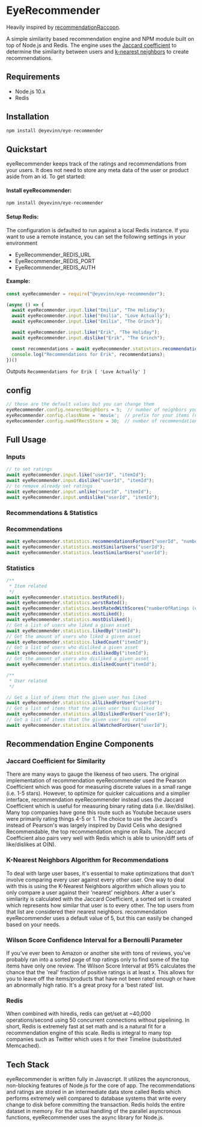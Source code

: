 EyeRecommender
===

Heavily inspired by [recommendationRaccoon](https://github.com/guymorita/recommendationRaccoon/).

A simple similarity based recommendation engine and NPM module built on top of Node.js and Redis.
The engine uses the [Jaccard coefficient](https://en.wikipedia.org/wiki/Jaccard_index) to determine the similarity between users and [k-nearest neighbors](https://en.wikipedia.org/wiki/K-nearest_neighbors_algorithm) to create recommendations.

## Requirements

* Node.js 10.x
* Redis

## Installation

``` bash
npm install @eyevinn/eye-recommender
```

## Quickstart

eyeRecommender keeps track of the ratings and recommendations from your users. It does not need to store any meta data of the user or product aside from an id. To get started:

#### Install eyeRecommender:
``` bash
npm install @eyevinn/eye-recommender
```

#### Setup Redis:

The configuration is defaulted to run against a local Redis instance.
If you want to use a remote instance, you can set the following settings in your environment

- EyeRecommender_REDIS_URL
- EyeRecommender_REDIS_PORT
- EyeRecommender_REDIS_AUTH

#### Example:

```js
const eyeRecommender = require("@eyevinn/eye-recommender");

(async () => {
  await eyeRecommender.input.like("Emilia", "The Holiday");
  await eyeRecommender.input.like("Emilia", "Love Actually");
  await eyeRecommender.input.like("Emilia", "The Grinch");

  await eyeRecommender.input.like("Erik", "The Holiday");
  await eyeRecommender.input.dislike("Erik", "The Grinch");

  const recommendations = await eyeRecommender.statistics.recommendationsForUser("Erik");
  console.log("Recommendations for Erik", recommendations);
})()
```

Outputs
```Recommendations for Erik [ 'Love Actually' ]```

## config

``` js
// these are the default values but you can change them
eyeRecommender.config.nearestNeighbors = 5;  // number of neighbors you want to compare a user against
eyeRecommender.config.className = 'movie';  // prefix for your items (used for redis)
eyeRecommender.config.numOfRecsStore = 30;  // number of recommendations to store per user
```

## Full Usage

### Inputs

```js
// to set ratings
await eyeRecommender.input.like("userId", "itemId");
await eyeRecommender.input.dislike("userId", "itemId");
// to remove already set ratings
await eyeRecommender.input.unlike("userId", "itemId");
await eyeRecommender.input.undislike("userId", "itemId");
```

### Recommendations & Statistics

### Recommendations
``` js
await eyeRecommender.statistics.recommendationsForUser("userId", "numberOfRecs (default 10)");
await eyeRecommender.statistics.mostSimilarUsers("userId");
await eyeRecommender.statistics.leastSimilarUsers("userId");
```

### Statistics

``` js
/**
 * Item related
 */
await eyeRecommender.statistics.bestRated();
await eyeRecommender.statistics.worstRated();
await eyeRecommender.statistics.bestRatedWithScores("numberOfRatings (default 10)");
await eyeRecommender.statistics.mostLiked();
await eyeRecommender.statistics.mostDisliked();
// Get a list of users who liked a given asset
await eyeRecommender.statistics.likedBy("itemId");
// Get the amount of users who liked a given asset
await eyeRecommender.statistics.likedCount("itemId");
// Get a list of users who disliked a given asset
await eyeRecommender.statistics.dislikedBy("itemId");
// Get the amount of users who disliked a given asset
await eyeRecommender.statistics.dislikedCount("itemId");

/**
 * User related
 */

// Get a list of items that the given user has liked
await eyeRecommender.statistics.allLikedForUser("userId");
// Get a list of items that the given user has disliked
await eyeRecommender.statistics.allDislikedForUser("userId");
// Get a list of items that the given user has rated
await eyeRecommender.statistics.allWatchedForUser("userId");
```


## Recommendation Engine Components

### Jaccard Coefficient for Similarity

There are many ways to gauge the likeness of two users. The original implementation of recommendation eyeRecommender used the Pearson Coefficient which was good for measuring discrete values in a small range (i.e. 1-5 stars). However, to optimize for quicker calcuations and a simplier interface, recommendation eyeRecommender instead uses the Jaccard Coefficient which is useful for measuring binary rating data (i.e. like/dislike). Many top companies have gone this route such as Youtube because users were primarily rating things 4-5 or 1. The choice to use the Jaccard's instead of Pearson's was largely inspired by David Celis who designed Recommendable, the top recommendation engine on Rails. The Jaccard Coefficient also pairs very well with Redis which is able to union/diff sets of like/dislikes at O(N).

### K-Nearest Neighbors Algorithm for Recommendations

To deal with large user bases, it's essential to make optimizations that don't involve comparing every user against every other user. One way to deal with this is using the K-Nearest Neighbors algorithm which allows you to only compare a user against their 'nearest' neighbors. After a user's similarity is calculated with the Jaccard Coefficient, a sorted set is created which represents how similar that user is to every other. The top users from that list are considered their nearest neighbors. recommendation eyeRecommender uses a default value of 5, but this can easily be changed based on your needs.

### Wilson Score Confidence Interval for a Bernoulli Parameter

If you've ever been to Amazon or another site with tons of reviews, you've probably ran into a sorted page of top ratings only to find some of the top items have only one review. The Wilson Score Interval at 95% calculates the chance that the 'real' fraction of positive ratings is at least x. This allows for you to leave off the items/products that have not been rated enough or have an abnormally high ratio. It's a great proxy for a 'best rated' list.

### Redis

When combined with hiredis, redis can get/set at ~40,000 operations/second using 50 concurrent connections without pipelining. In short, Redis is extremely fast at set math and is a natural fit for a recommendation engine of this scale. Redis is integral to many top companies such as Twitter which uses it for their Timeline (substituted Memcached).


## Tech Stack

eyeRecommender is written fully in Javascript. It utilizes the asyncronous, non-blocking features of Node.js for the core of app. The recommendations and ratings are stored in an intermediate data store called Redis which performs extremely well compared to database systems that write every change to disk before committing the transaction. Redis holds the entire dataset in memory. For the actual handling of the parallel asyncronous functions, eyeRecommender uses the async library for Node.js.
